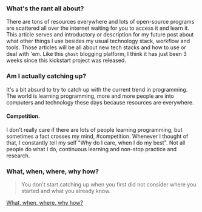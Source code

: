 ### What's the rant all about?
There are tons of resources everywhere and lots of open-source programs are scattered all over the internet waiting for you to access it and learn it. This article serves and introductory or description for my future post about what other things I use besides my usual technology stack, workflow and tools. Those articles will be all about new tech stacks and how to use or deal with 'em. Like this `ghost` blogging platform, I think it has just been 3 weeks since this kickstart project was released.

### Am I actually catching up?
It's a bit absurd to try to catch up with the current trend in programming. The world is learning programming, more and more people are into computers and technology these days because resources are everywhere.

#### Competition.
I don't really care if there are lots of people learning programming, but sometimes a fact crosses my mind, #competition. Whenever I thought of that, I constantly tell my self "Why do I care, when I do my best". Not all people do what I do, continuous learning and non-stop practice and research. 

### What, when, where, why how?
> You don't start catching up when you first did not consider where you started and what you already know.

[What, when, where, why how?](#)